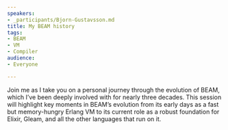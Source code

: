 ```yaml
---
speakers:
- _participants/Bjorn-Gustavsson.md
title: My BEAM history
tags:
- BEAM
- VM
- Compiler
audience:
- Everyone

---
```

Join me as I take you on a personal journey through the evolution of BEAM, which I’ve been deeply involved with for nearly three decades. This session will highlight key moments in BEAM’s evolution from its early days as a fast but memory-hungry Erlang VM to its current role as a robust foundation for Elixir, Gleam, and all the other languages that run on it.
